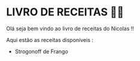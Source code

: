 # LIVRO DE RECEITAS :man_cook:

Olá seja bem vindo ao livro de receitas do Nicolas !!

Aqui estão as receitas disponíveis :

- Strogonoff de Frango